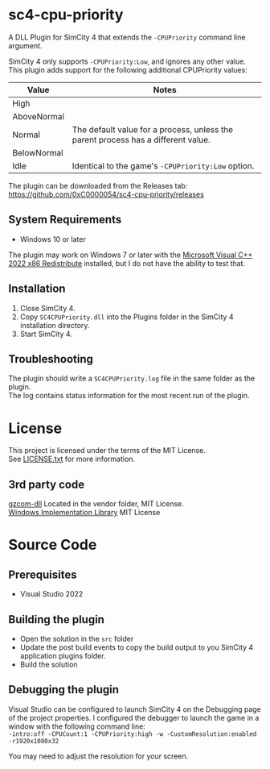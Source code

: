 # sc4-cpu-priority

A DLL Plugin for SimCity 4 that extends the `-CPUPriority` command line argument.  

SimCity 4 only supports `-CPUPriority:Low`, and ignores any other value.    
This plugin adds support for the following additional CPUPriority values:

| Value | Notes |
--------|--------
| High ||
| AboveNormal ||
| Normal | The default value for a process, unless the parent process has a different value. |
| BelowNormal ||
| Idle | Identical to the game's `-CPUPriority:Low` option. |
 
The plugin can be downloaded from the Releases tab: https://github.com/0xC0000054/sc4-cpu-priority/releases

## System Requirements

* Windows 10 or later

The plugin may work on Windows 7 or later with the [Microsoft Visual C++ 2022 x86 Redistribute](https://aka.ms/vs/17/release/vc_redist.x86.exe)
installed, but I do not have the ability to test that.

## Installation

1. Close SimCity 4.
2. Copy `SC4CPUPriority.dll` into the Plugins folder in the SimCity 4 installation directory.
3. Start SimCity 4.

## Troubleshooting

The plugin should write a `SC4CPUPriority.log` file in the same folder as the plugin.    
The log contains status information for the most recent run of the plugin.

# License

This project is licensed under the terms of the MIT License.    
See [LICENSE.txt](LICENSE.txt) for more information.

## 3rd party code

[gzcom-dll](https://github.com/nsgomez/gzcom-dll/tree/master) Located in the vendor folder, MIT License.    
[Windows Implementation Library](https://github.com/microsoft/wil) MIT License    

# Source Code

## Prerequisites

* Visual Studio 2022

## Building the plugin

* Open the solution in the `src` folder
* Update the post build events to copy the build output to you SimCity 4 application plugins folder.
* Build the solution

## Debugging the plugin

Visual Studio can be configured to launch SimCity 4 on the Debugging page of the project properties.
I configured the debugger to launch the game in a window with the following command line:    
`-intro:off -CPUCount:1 -CPUPriority:high -w -CustomResolution:enabled -r1920x1080x32`

You may need to adjust the resolution for your screen.
